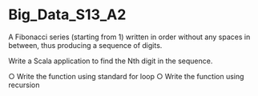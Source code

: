 # Big_Data_S13_A2

A Fibonacci series (starting from 1) written in order without any spaces in between, thus producing a sequence of digits.

Write a Scala application to find the Nth digit in the sequence.

  ○ Write the function using standard for loop
  ○ Write the function using recursion

